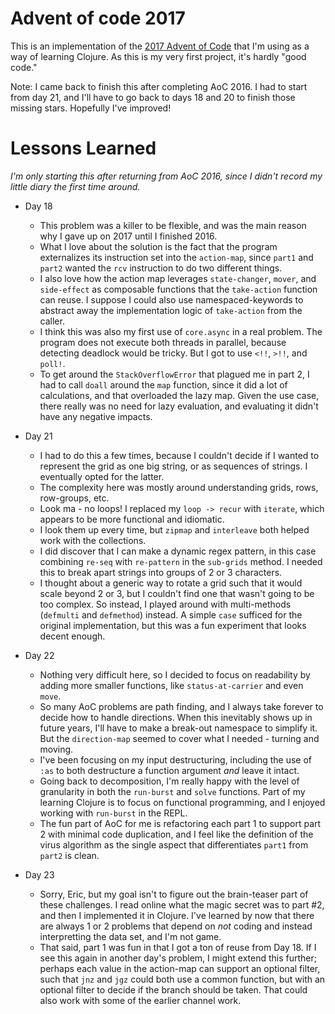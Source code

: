 # Advent of code 2017

This is an implementation of the [2017 Advent of Code](https://adventofcode.com/2017) that I'm using as a way of
learning Clojure. As this is my very first project, it's hardly "good code."

Note: I came back to finish this after completing AoC 2016. I had to start from day 21, and I'll have to go back to 
days 18 and 20 to finish those missing stars. Hopefully I've improved!

# Lessons Learned

_I'm only starting this after returning from AoC 2016, since I didn't record my little diary the first time around._

* Day 18
  * This problem was a killer to be flexible, and was the main reason why I gave up on 2017 until I finished 2016.
  * What I love about the solution is the fact that the program externalizes its instruction set into the `action-map`,
  since `part1` and `part2` wanted the `rcv` instruction to do two different things.
  * I also love how the action map leverages `state-changer`, `mover`, and `side-effect` as composable functions that
  the `take-action` function can reuse. I suppose I could also use namespaced-keywords to abstract away the
  implementation logic of `take-action` from the caller.
  * I think this was also my first use of `core.async` in a real problem. The program does not execute both threads in
  parallel, because detecting deadlock would be tricky. But I got to use `<!!`, `>!!`, and `poll!`.
  * To get around the `StackOverflowError` that plagued me in part 2, I had to call `doall` around the `map` function,
  since it did a lot of calculations, and that overloaded the lazy map.  Given the use case, there really was no need
  for lazy evaluation, and evaluating it didn't have any negative impacts. 

* Day 21
  * I had to do this a few times, because I couldn't decide if I wanted to represent the grid as one big string, or as
  sequences of strings. I eventually opted for the latter.
  * The complexity here was mostly around understanding grids, rows, row-groups, etc.
  * Look ma - no loops! I replaced my `loop -> recur` with `iterate`, which appears to be more functional and idiomatic.
  * I look them up every time, but `zipmap` and `interleave` both helped work with the collections.
  * I did discover that I can make a dynamic regex pattern, in this case combining `re-seq` with `re-pattern` in the
  `sub-grids` method. I needed this to break apart strings into groups of 2 or 3 characters.
  * I thought about a generic way to rotate a grid such that it would scale beyond 2 or 3, but I couldn't find one that
  wasn't going to be too complex. So instead, I played around with multi-methods (`defmulti` and `defmethod`) instead.
  A simple `case` sufficed for the original implementation, but this was a fun experiment that looks decent enough.

* Day 22
  * Nothing very difficult here, so I decided to focus on readability by adding more smaller functions, like
  `status-at-carrier` and even `move`.
  * So many AoC problems are path finding, and I always take forever to decide how to handle directions. When this
  inevitably shows up in future years, I'll have to make a break-out namespace to simplify it. But the `direction-map`
  seemed to cover what I needed - turning and moving.
  * I've been focusing on my input destructuring, including the use of `:as` to both destructure a function argument
  _and_ leave it intact.
  * Going back to decomposition, I'm really happy with the level of granularity in both the `run-burst` and `solve`
  functions. Part of my learning Clojure is to focus on functional programming, and I enjoyed working with `run-burst`
  in the REPL.
  * The fun part of AoC for me is refactoring each part 1 to support part 2 with minimal code duplication, and I feel
  like the definition of the virus algorithm as the single aspect that differentiates `part1` from `part2` is clean.   

* Day 23
  * Sorry, Eric, but my goal isn't to figure out the brain-teaser part of these challenges. I read online what the
  magic secret was to part #2, and then I implemented it in Clojure. I've learned by now that there are always 1 or 2
  problems that depend on _not_ coding and instead interpretting the data set, and I'm not game.
  * That said, part 1 was fun in that I got a ton of reuse from Day 18.  If I see this again in another day's problem,
  I might extend this further; perhaps each value in the action-map can support an optional filter, such that
  `jnz` and `jgz` could both use a common function, but with an optional filter to decide if the branch should be taken.
  That could also work with some of the earlier channel work.